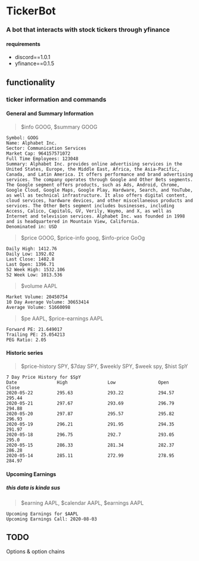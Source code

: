# TickerBot

### A bot that interacts with stock tickers through yfinance
#### requirements
 - discord==1.0.1
 - yfinance==0.1.5

## functionality

### ticker information and commands
#### General and Summary Information
> $info GOOG, $summary GOOG
```
Symbol: GOOG
Name: Alphabet Inc.
Sector: Communication Services
Market Cap: 964157571072
Full Time Employees: 123048
Summary: Alphabet Inc. provides online advertising services in the United States, Europe, the Middle East, Africa, the Asia-Pacific, Canada, and Latin America. It offers performance and brand advertising services. The company operates through Google and Other Bets segments. The Google segment offers products, such as Ads, Android, Chrome, Google Cloud, Google Maps, Google Play, Hardware, Search, and YouTube, as well as technical infrastructure. It also offers digital content, cloud services, hardware devices, and other miscellaneous products and services. The Other Bets segment includes businesses, including Access, Calico, CapitalG, GV, Verily, Waymo, and X, as well as Internet and television services. Alphabet Inc. was founded in 1998 and is headquartered in Mountain View, California.
Denominated in: USD
```


> $price GOOG, $price-info goog, $info-price GoOg
```
Daily High: 1412.76
Daily Low: 1392.02
Last Close: 1402.8
Last Open: 1396.71
52 Week High: 1532.106
52 Week Low: 1013.536
```


> $volume AAPL
```
Market Volume: 20450754
10 Day Average Volume: 30653414
Average Volume: 51660098
```


> $pe AAPL, $price-earnings AAPL
```
Forward PE: 21.649017
Trailing PE: 25.054213
PEG Ratio: 2.05
```


#### Historic series
>$price-history SPY, $7day SPY, $weekly SPY, $week spy, $hist SpY
```
7 Day Price History for $SpY
Date               High               Low                Open               Close
2020-05-22         295.63             293.22             294.57             295.44
2020-05-21         297.67             293.69             296.79             294.88
2020-05-20         297.87             295.57             295.82             296.93
2020-05-19         296.21             291.95             294.35             291.97
2020-05-18         296.75             292.7              293.05             295.0
2020-05-15         286.33             281.34             282.37             286.28
2020-05-14         285.11             272.99             278.95             284.97
```


#### Upcoming Earnings
##### this data is kinda sus
>$earning AAPL, $calendar AAPL, $earnings AAPL
```
Upcoming Earnings for $AAPL
Upcoming Earnings Call: 2020-08-03
```

## TODO
Options & option chains
